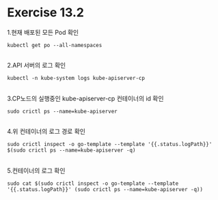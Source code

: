 # Exercise 13.2


1.현재 배포된 모든 Pod 확인
```
kubectl get po --all-namespaces
```

##

2.API 서버의 로그 확인
```
kubectl -n kube-system logs kube-apiserver-cp
```

##

3.CP노드의 실행중인 kube-apiserver-cp 컨테이너의 id 확인
```
sudo crictl ps --name=kube-apiserver
```

##

4.위 컨테이너의 로그 경로 확인
```
sudo crictl inspect -o go-template --template '{{.status.logPath}}' $(sudo crictl ps --name=kube-apiserver -q)
```

##

5.컨테이너의 로그 확인
```
sudo cat $(sudo crictl inspect -o go-template --template '{{.status.logPath}}' (sudo crictl ps --name=kube-apiserver -q))
```
